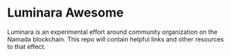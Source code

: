 # Luminara Awesome
Luminara is an experimental effort around community organization on the Namada blockchain. This repo will contain helpful links and other resources to that effect.

